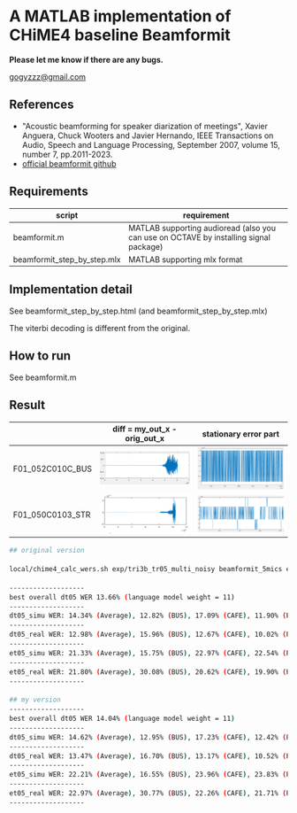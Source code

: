 # A MATLAB implementation of CHiME4 baseline Beamformit

**Please let me know if there are any bugs.**

gogyzzz@gmail.com

## References

- "Acoustic beamforming for speaker diarization of meetings", Xavier Anguera, Chuck Wooters and Javier Hernando, IEEE Transactions on Audio, Speech and Language Processing, September 2007, volume 15, number 7, pp.2011-2023.
- [official beamformit github](https://github.com/xanguera/BeamformIt)

## Requirements

| script | requirement |
|---|---|
| beamformit.m | MATLAB supporting audioread (also you can use on OCTAVE by installing signal package) |
| beamformit_step_by_step.mlx | MATLAB supporting mlx format |

## Implementation detail
See beamformit_step_by_step.html (and beamformit_step_by_step.mlx)

The viterbi decoding is different from the original.

## How to run

See beamformit.m 

## Result

|   | diff = my_out_x - orig_out_x | stationary error part |
|---|---|---|
| F01_052C010C_BUS | ![](sample7_diff.png)  | ![](sample7_diff_zoomin.png)  |
| F01_050C0103_STR | ![](sample8_diff.png)  | ![](sample8_diff_zoomin.png)  |

```sh
## original version

local/chime4_calc_wers.sh exp/tri3b_tr05_multi_noisy beamformit_5mics exp/tri3b_tr05_multi_noisy/graph_tgpr_5k

-------------------
best overall dt05 WER 13.66% (language model weight = 11)
-------------------
dt05_simu WER: 14.34% (Average), 12.82% (BUS), 17.09% (CAFE), 11.90% (PEDESTRIAN), 15.56% (STREET)
-------------------
dt05_real WER: 12.98% (Average), 15.96% (BUS), 12.67% (CAFE), 10.02% (PEDESTRIAN), 13.26% (STREET)
-------------------
et05_simu WER: 21.33% (Average), 15.75% (BUS), 22.97% (CAFE), 22.54% (PEDESTRIAN), 24.06% (STREET)
-------------------
et05_real WER: 21.80% (Average), 30.08% (BUS), 20.62% (CAFE), 19.90% (PEDESTRIAN), 16.62% (STREET)
-------------------

## my version
-------------------
best overall dt05 WER 14.04% (language model weight = 11)
-------------------
dt05_simu WER: 14.62% (Average), 12.95% (BUS), 17.23% (CAFE), 12.42% (PEDESTRIAN), 15.87% (STREET)
-------------------
dt05_real WER: 13.47% (Average), 16.70% (BUS), 13.17% (CAFE), 10.52% (PEDESTRIAN), 13.48% (STREET)
-------------------
et05_simu WER: 22.21% (Average), 16.55% (BUS), 23.96% (CAFE), 23.83% (PEDESTRIAN), 24.51% (STREET)
-------------------
et05_real WER: 22.97% (Average), 30.77% (BUS), 22.26% (CAFE), 21.71% (PEDESTRIAN), 17.13% (STREET)
-------------------
```
